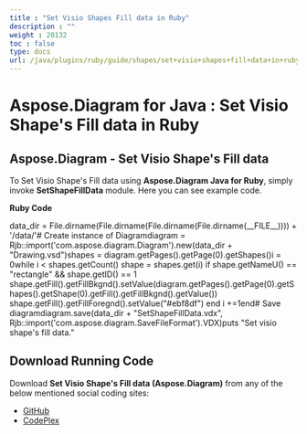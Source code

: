 ```yaml
---
title : "Set Visio Shapes Fill data in Ruby" 
description : "" 
weight : 20132 
toc : false
type: docs
url: /java/plugins/ruby/guide/shapes/set+visio+shapes+fill+data+in+ruby/
---
```


# Aspose.Diagram for Java : Set Visio Shape's Fill data in Ruby


## Aspose.Diagram - Set Visio Shape's Fill data

To Set Visio Shape's Fill data using **Aspose.Diagram Java for Ruby**, simply invoke **SetShapeFillData** module. Here you can see example code.

**Ruby Code**

data\_dir = File.dirname(File.dirname(File.dirname(File.dirname(\_\_FILE\_\_)))) + '/data/'# Create instance of Diagramdiagram = Rjb::import('com.aspose.diagram.Diagram').new(data\_dir + "Drawing.vsd")shapes = diagram.getPages().getPage(0).getShapes()i = 0while i < shapes.getCount()    shape = shapes.get(i)    if shape.getNameU() == "rectangle" && shape.getID() == 1        shape.getFill().getFillBkgnd().setValue(diagram.getPages().getPage(0).getShapes().getShape(0).getFill().getFillBkgnd().getValue())        shape.getFill().getFillForegnd().setValue("#ebf8df")    end    i +=1end# Save diagramdiagram.save(data\_dir + "SetShapeFillData.vdx", Rjb::import('com.aspose.diagram.SaveFileFormat').VDX)puts "Set visio shape's fill data."

## Download Running Code

Download **Set Visio Shape's Fill data (Aspose.Diagram)** from any of the below mentioned social coding sites:

*   [GitHub](https://github.com/asposediagram/Aspose.Diagram-for-Java/blob/master/Plugins/Aspose_Diagram_Java_for_Ruby/lib/asposediagramjava/Shapes/setshapefilldata.rb)
*   [CodePlex](https://asposediagramjavaruby.codeplex.com/SourceControl/latest#lib/asposediagramjava/Shapes/setshapefilldata.rb)

